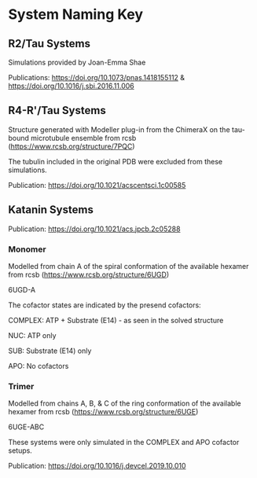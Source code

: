 # System Naming Key

## R2/Tau Systems
Simulations provided by Joan-Emma Shae  

Publications: https://doi.org/10.1073/pnas.1418155112 & https://doi.org/10.1016/j.sbi.2016.11.006

## R4-R'/Tau Systems
Structure generated with Modeller plug-in from the ChimeraX on the tau-bound microtubule ensemble from rcsb (https://www.rcsb.org/structure/7PQC)

The tubulin included in the original PDB were excluded from these simulations.

Publication: https://doi.org/10.1021/acscentsci.1c00585

## Katanin Systems
Publication: https://doi.org/10.1021/acs.jpcb.2c05288

### Monomer 
Modelled from chain A of the spiral conformation of the available hexamer from rcsb (https://www.rcsb.org/structure/6UGD)

6UGD-A

The cofactor states are indicated by the presend cofactors:

COMPLEX: ATP + Substrate (E14) - as seen in the solved structure

NUC: ATP only

SUB: Substrate (E14) only

APO: No cofactors

### Trimer
Modelled from chains A, B, & C of the ring conformation of the available hexamer from rcsb (https://www.rcsb.org/structure/6UGE)

6UGE-ABC

These systems were only simulated in the COMPLEX and APO cofactor setups.

Publication: https://doi.org/10.1016/j.devcel.2019.10.010
